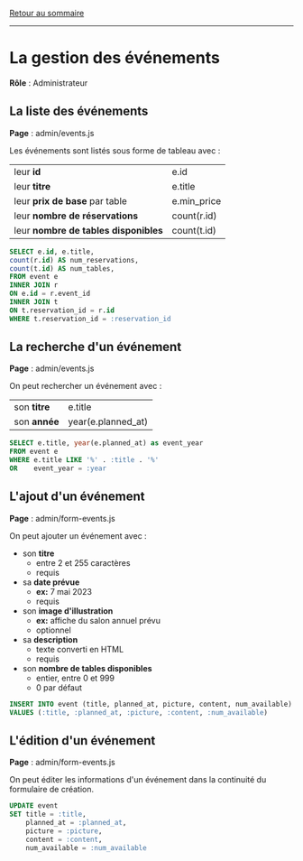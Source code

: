 [Retour au sommaire](README.md)

***

# La gestion des événements

**Rôle** : Administrateur

## La liste des événements

**Page** : admin/events.js

Les événements sont listés sous forme de tableau avec :

|||
|-|-|
leur **id**|e.id
leur **titre**|e.title
leur **prix de base** par table|e.min_price
leur **nombre de réservations**|count(r.id)
leur **nombre de tables disponibles**|count(t.id)

```sql
SELECT e.id, e.title,
count(r.id) AS num_reservations,
count(t.id) AS num_tables,
FROM event e
INNER JOIN r
ON e.id = r.event_id
INNER JOIN t
ON t.reservation_id = r.id
WHERE t.reservation_id = :reservation_id
```

## La recherche d'un événement

**Page** : admin/events.js

On peut rechercher un événement avec :

|||
|-|-|
son **titre**|e.title
son **année**|year(e.planned_at)

```sql
SELECT e.title, year(e.planned_at) as event_year
FROM event e
WHERE e.title LIKE '%' . :title . '%'
OR    event_year = :year
```

## L'ajout d'un événement

**Page** : admin/form-events.js

On peut ajouter un événement avec :

- son **titre**
  - entre 2 et 255 caractères
  - requis
- sa **date prévue**
  - **ex:** 7 mai 2023
  - requis
- son **image d'illustration**
  - **ex:** affiche du salon annuel prévu
  - optionnel
- sa **description**
  - texte converti en HTML
  - requis
- son **nombre de tables disponibles**
  - entier, entre 0 et 999
  - 0 par défaut

```sql
INSERT INTO event (title, planned_at, picture, content, num_available)
VALUES (:title, :planned_at, :picture, :content, :num_available)
```

## L'édition d'un événement

**Page** : admin/form-events.js

On peut éditer les informations d'un événement dans la continuité du formulaire de création.

```sql
UPDATE event
SET title = :title, 
  	planned_at = :planned_at, 
	picture = :picture, 
	content = :content, 
	num_available = :num_available
```
